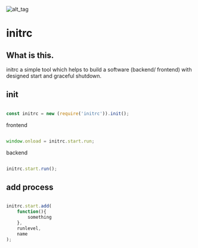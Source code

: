 
![alt_tag](https://travis-ci.com/Soldy/initrc.svg?branch=master)

# initrc

## What is this.

initrc a simple tool which helps to build a software (backend/ frontend) with designed start and graceful shutdown.


## init 


```javascript

const initrc = new (require('initrc')).init();

```

frontend


```javascript

window.onload = initrc.start.run;

```

backend

```javascript

initrc.start.run();

```



## add process

```javascript

initrc.start.add(
    function(){
        something
    },
    runlevel,
    name
);


```


